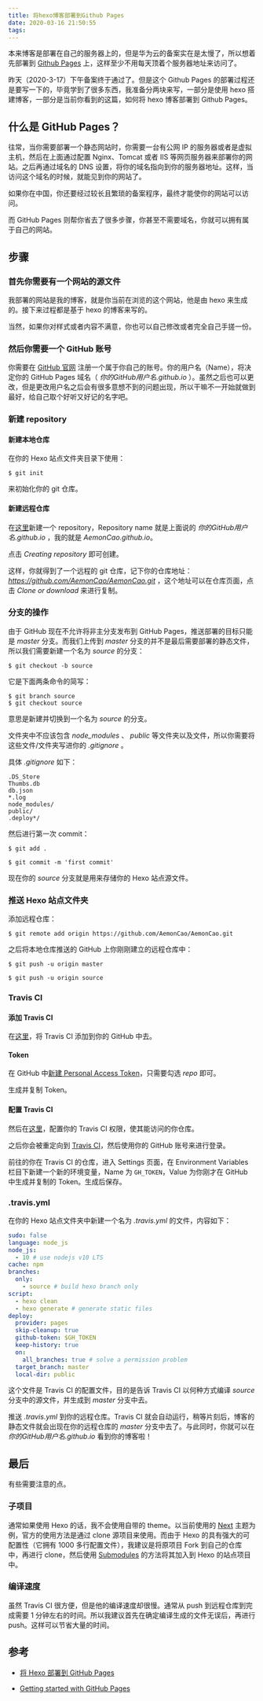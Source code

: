 ```yaml
---
title: 将hexo博客部署到Github Pages
date: 2020-03-16 21:50:55
tags:
---
```


本来博客是部署在自己的服务器上的，但是华为云的备案实在是太慢了，所以想着先部署到 [Github Pages](https://pages.github.com/) 上，这样至少不用每天顶着个服务器地址来访问了。

<!-- more -->

昨天（2020-3-17）下午备案终于通过了。但是这个 Github Pages 的部署过程还是要写一下的，毕竟学到了很多东西，我准备分两块来写，一部分是使用 hexo 搭建博客，一部分是当前你看到的这篇，如何将 hexo 博客部署到 Github Pages。

##  什么是 GitHub Pages？

往常，当你需要部署一个静态网站时，你需要一台有公网 IP 的服务器或者是虚拟主机，然后在上面通过配置 Nginx、Tomcat 或者 IIS 等网页服务器来部署你的网站。之后再通过域名的 DNS 设置，将你的域名指向到你的服务器地址。这样，当访问这个域名的时候，就能见到你的网站了。

如果你在中国，你还要经过较长且繁琐的备案程序，最终才能使你的网站可以访问。

而 GitHub Pages 则帮你省去了很多步骤，你甚至不需要域名，你就可以拥有属于自己的网站。

##  步骤

### 首先你需要有一个网站的源文件

我部署的网站是我的博客，就是你当前在浏览的这个网站，他是由 hexo 来生成的。接下来过程都是基于 hexo 的博客来写的。

当然，如果你对样式或者内容不满意，你也可以自己修改或者完全自己手搓一份。

### 然后你需要一个 GitHub 账号

你需要在 [GitHub 官网](https://github.com) 注册一个属于你自己的账号。你的用户名（Name），将决定你的 GitHub Pages 域名（ *你的GitHub用户名.github.io* ）。虽然之后也可以更改，但是更改用户名之后会有很多意想不到的问题出现，所以干嘛不一开始就做到最好，给自己取个好听又好记的名字吧。

### 新建 repository

#### 新建本地仓库

在你的 Hexo 站点文件夹目录下使用：

```shell
$ git init
```

来初始化你的 git 仓库。

#### 新建远程仓库

在[这里](https://github.com/new)新建一个 repository，Repository name 就是上面说的 *你的GitHub用户名.github.io* ，我的就是 *AemonCao.github.io*。

点击 *Creating repository* 即可创建。

这样，你就得到了一个远程的 git 仓库，记下你的仓库地址：*https://github.com/AemonCao/AemonCao.git* ，这个地址可以在仓库页面，点击 *Clone or download* 来进行复制。


### 分支的操作

由于 GitHub 现在不允许将非主分支发布到 GitHub Pages，推送部署的目标只能是 *master* 分支。而我们上传到 *master* 分支的并不是最后需要部署的静态文件，所以我们需要新建一个名为 *source* 的分支：

```shell
$ git checkout -b source
```

它是下面两条命令的简写：

```shell
$ git branch source
$ git checkout source
```

意思是新建并切换到一个名为 *source* 的分支。

文件夹中不应该包含 *node_modules* 、 *public* 等文件夹以及文件，所以你需要将这些文件/文件夹写进你的 *.gitignore* 。

具体 *.gitignore* 如下：

```.gitignore
.DS_Store
Thumbs.db
db.json
*.log
node_modules/
public/
.deploy*/
```

然后进行第一次 commit：

```shell
$ git add .
```

```shell
$ git commit -m 'first commit'
```

现在你的 *source* 分支就是用来存储你的 Hexo 站点源文件。

### 推送 Hexo 站点文件夹

添加远程仓库：

```shell
$ git remote add origin https://github.com/AemonCao/AemonCao.git
```

之后将本地仓库推送的 GitHub 上你刚刚建立的远程仓库中：

```shell
$ git push -u origin master
```

```shell
$ git push -u origin source
```

### Travis CI

#### 添加 Travis CI

在[这里](https://github.com/marketplace/travis-ci)，将 Travis CI 添加到你的 GitHub 中去。

#### Token

在 GitHub 中[新建 Personal Access Token](https://github.com/settings/tokens)，只需要勾选 *repo* 即可。

生成并复制 Token。

#### 配置 Travis CI

然后在[这里](https://github.com/settings/installations)，配置你的 Travis CI 权限，使其能访问的你仓库。

之后你会被重定向到 [Travis CI](https://travis-ci.com/)，然后使用你的 GitHub 账号来进行登录。

前往的你在 Travis CI 的仓库，进入 Settings 页面，在 Environment Variables 栏目下新建一个新的环境变量，Name 为 `GH_TOKEN`，Value 为你刚才在 GitHub 中生成并复制的 Token。生成后保存。

### .travis.yml

在你的 Hexo 站点文件夹中新建一个名为 *.travis.yml* 的文件，内容如下：

```yml
sudo: false
language: node_js
node_js:
  - 10 # use nodejs v10 LTS
cache: npm
branches:
  only:
    - source # build hexo branch only
script:
  - hexo clean
  - hexo generate # generate static files
deploy:
  provider: pages
  skip-cleanup: true
  github-token: $GH_TOKEN
  keep-history: true
  on:
    all_branches: true # solve a permission problem
  target_branch: master
  local-dir: public
```

这个文件是 Travis CI 的配置文件，目的是告诉 Travis CI 以何种方式编译 *source*  分支中的源文件，并生成到 *master* 分支中去。

推送 *.travis.yml* 到你的远程仓库。Travis CI 就会自动运行，稍等片刻后，博客的静态文件就会出现在你的远程仓库的 *master* 分支中去了。与此同时，你就可以在 *你的GitHub用户名.github.io* 看到你的博客啦！

##  最后

有些需要注意的点。

### 子项目

通常如果使用 Hexo 的话，我不会使用自带的 theme。以当前使用的 [Next](https://github.com/theme-next/hexo-theme-next) 主题为例，官方的使用方法是通过 clone 源项目来使用。而由于 Hexo 的具有强大的可配置性（它拥有 1000 多行配置文件），我建议是将原项目 Fork 到自己的仓库中，再进行 clone，然后使用 [Submodules](/2020/03/11/Linux学习记录/#Submodules) 的方法将其加入到 Hexo 的站点项目中。

### 编译速度

虽然 Travis CI 很方便，但是他的编译速度却很慢。通常从 push 到远程仓库到完成需要 1 分钟左右的时间。所以我建议首先在确定编译生成的文件无误后，再进行 push。这样可以节省大量的时间。

##  参考

*   [将 Hexo 部署到 GitHub Pages](https://hexo.io/zh-cn/docs/github-pages#Project-page)

*   [Getting started with GitHub Pages](https://help.github.com/en/github/working-with-github-pages/getting-started-with-github-pages)